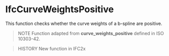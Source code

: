 # IfcCurveWeightsPositive

This function checks whether the curve weights of a b-spline are positive.

> NOTE Function adapted from **curve_weights_positive** defined in ISO 10303-42.

> HISTORY New function in IFC2x

